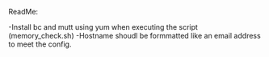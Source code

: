ReadMe:

-Install bc and mutt using yum when executing the script (memory_check.sh)
-Hostname shoudl be formmatted like an email address to meet the config.


